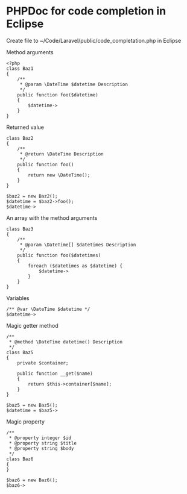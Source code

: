 # PHPDoc for code completion in Eclipse

Create file to ~/Code/Laravel/public/code_completation.php in Eclipse

Method arguments

```
<?php
class Baz1
{
    /**
     * @param \DateTime $datetime Description
     */
    public function foo($datetime)
    {
        $datetime->
    }
}
```

Returned value

```
class Baz2
{
    /**
     * @return \DateTime Description
     */
    public function foo()
    {
        return new \DateTime();
    }
}

$baz2 = new Baz2();
$datetime = $baz2->foo();
$datetime->
```

An array with the method arguments

```
class Baz3
{
    /**
     * @param \DateTime[] $datetimes Description
     */
    public function foo($datetimes)
    {
        foreach ($datetimes as $datetime) {
            $datetime->
        }
    }
}
```

Variables

```
/** @var \DateTime $datetime */
$datetime->
```

Magic getter method

```
/**
 * @method \DateTime datetime() Description
 */
class Baz5
{
    private $container;

    public function __get($name)
    {
        return $this->container[$name];
    }
}

$baz5 = new Baz5();
$datetime = $baz5->
```

Magic property

```
/**
 * @property integer $id
 * @property string $title
 * @property string $body
 */
class Baz6
{
}

$baz6 = new Baz6();
$baz6->
```
